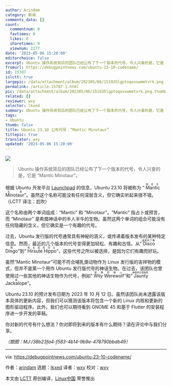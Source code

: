 ```yaml
---
author: Arindam
category: 新闻
comments_data: []
count:
  commentnum: 0
  favtimes: 0
  likes: 0
  sharetimes: 0
  viewnum: 2277
date: '2023-05-06 15:20:00'
editorchoice: false
excerpt: Ubuntu 操作系统背后的团队已经公布了下一个版本的代号，令人兴奋的是，它是 “Mantic Minotaur”。
fromurl: https://debugpointnews.com/ubuntu-23-10-codename/
id: 15787
islctt: true
largepic: /data/attachment/album/202305/06/151935lgptoqovxwmmtvrk.png
permalink: /article-15787-1.html
pic: /data/attachment/album/202305/06/151935lgptoqovxwmmtvrk.png.thumb.jpg
related: []
reviewer: wxy
selector: lkxed
summary: Ubuntu 操作系统背后的团队已经公布了下一个版本的代号，令人兴奋的是，它是 “Mantic Minotaur”。
tags:
- Ubuntu
thumb: false
title: Ubuntu 23.10 公布代号：“Mantic Minotaur”
titlepic: true
translator: wxy
updated: '2023-05-06 15:20:00'
---
```


![](/data/attachment/album/202305/06/151935lgptoqovxwmmtvrk.png)



> 
> Ubuntu 操作系统背后的团队已经公布了下一个版本的代号，令人兴奋的是，它是 “Mantic Minotaur”。
> 
> 
> 


根据 Ubuntu 开发平台 [Launchpad](https://launchpad.net/ubuntu/mantic) 的信息，Ubuntu 23.10 将被称为 “<ruby> Mantic Minotaur <rt>  预言牛头怪 </rt></ruby>”。虽然这个名称可能没有任何深层含义，但它确实听起来很不错。（LCTT 译注：尬吹）


这个名称由两个单词组成：“Mantic” 和 “Minotaur”。“Mantic” 指占卜或预言，而 “Minotaur” 是希腊神话中的半人半牛的生物。虽然这两个单词的组合可能没有任何隐藏的含义，但它确实是一个有趣的代号。


过去，Ubuntu 发行版的代号通常具有神秘的涵义，或传递着版本发布的某种特定信息。然而，最近的几个版本的代号变得更加轻松、有趣和古怪。从“<ruby> Disco Dingo <rt>  迪斯科丁格狗 </rt></ruby>”到“<ruby> Hirsute Hippo <rt>  有长发的河马 </rt></ruby>”，这些代号之所以被选择，是因为它们有趣而好玩。


虽然“Mantic Minotaur”可能不符合哺乳类动物作为 Linux 发行版的吉祥物的模式，但并不是第一个用作 Ubuntu 发行版代号的神话生物。在过去，该团队也曾使用过一些其他的神话生物作为代号，例如“<ruby> Wily Werewolf <rt>  狡猾的狼人 </rt></ruby>”和“<ruby> Jaunty Jackalope <rt>  神奇的沙漠兔角兽 </rt></ruby>”。


Ubuntu 23.10 的预计发布日期为 2023 年 10 月 12 日。虽然该团队尚未透露该版本具体的更新内容，但我们可以猜测该版本将包含一个新的 Linux 内核和更新的图形驱动程序。此外，我们也可以期待看到 GNOME 45 和基于 Flutter 的安装程序进一步开发的草稿。


你对新的代号有什么想法？你对即将到来的版本有什么期待？请在评论中与我们分享。


*（题图：MJ:/38b23fa4-f583-4b14-9b9e-478790bbdb49）*




---


via: <https://debugpointnews.com/ubuntu-23-10-codename/>


作者：[arindam](https://debugpointnews.com/author/dpicubegmail-com/) 选题：[lkxed](https://github.com/lkxed/) 译者：[wxy](https://github.com/wxy) 校对：[wxy](https://github.com/wxy)


本文由 [LCTT](https://github.com/LCTT/TranslateProject) 原创编译，[Linux中国](https://linux.cn/) 荣誉推出